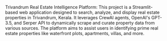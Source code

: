 Trivandrum Real Estate Intelligence Platform:
This project is a Streamlit-based web application designed to search, analyze, and display real estate properties in Trivandrum, Kerala. It leverages CrewAI agents, OpenAI's GPT-3.5, and Serper API to dynamically scrape and curate property data from various sources. The platform aims to assist users in identifying prime real estate properties like waterfront plots, apartments, villas, and more.
